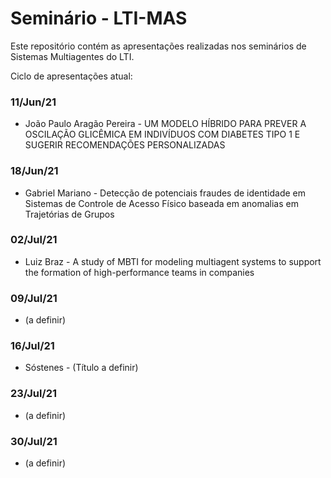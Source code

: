 # Seminário - LTI-MAS

Este repositório contém as apresentações realizadas nos seminários de Sistemas Multiagentes do LTI.

Ciclo de apresentações atual:

### 11/Jun/21
* João Paulo Aragão Pereira - UM MODELO HÍBRIDO PARA PREVER A OSCILAÇÃO GLICÊMICA EM INDIVÍDUOS COM DIABETES TIPO 1 E SUGERIR RECOMENDAÇÕES PERSONALIZADAS

### 18/Jun/21
* Gabriel Mariano - Detecção de potenciais fraudes de identidade em Sistemas de Controle de Acesso Físico baseada em anomalias em Trajetórias de Grupos

### 02/Jul/21
* Luiz Braz - A study of MBTI for modeling multiagent systems to support the formation of high-performance teams in companies

### 09/Jul/21
* (a definir)

### 16/Jul/21
* Sóstenes - (Título a definir)

### 23/Jul/21
* (a definir)

### 30/Jul/21
* (a definir)
